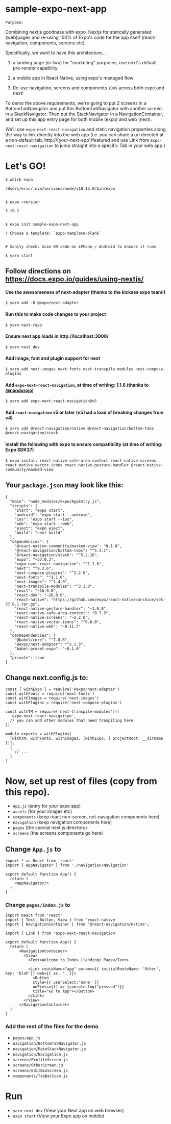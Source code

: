 # sample-expo-next-app

`Purpose:`

Combining nextjs goodness with expo. Nextjs for statically generated (web)pages and re-using 100% of Expo's code for the app itself (react-navigation, components, screens etc)

Specifically, we want to have this architecture...

1. a landing page (or two) for "marketing" purposes, use next's default pre-render capability

2. a mobile app in React Native, using expo's managed flow

3. Re-use navigation, screens and components `100%` across both expo and next!

To demo the above requirements, we're going to put 2 screens in a BottomTabNavigator and put this BottomTabNavigator with another screen in a StackNavigator. Then put the StackNavigator in a NavigationContainer, and set up this app entry page for both mobile (expo) and web (next).

We'll use `expo-next-react-navigation` and static navigation properties along the way to link directly into the web app (i.e. you can share a url directed at a non-default tab, http://[your-next-app]/featured and use Link from `expo-next-react-navigation` to jump straight into a specific Tab in your web app.)

# Let's GO!

```
$ which expo

/Users/eric/.nvm/versions/node/v10.13.0/bin/expo


$ expo —version

3.19.2


$ expo init sample-expo-next-app

? Choose a template: `expo-template-blank`


# Sanity check: Scan QR code on iPhone / Android to ensure it runs 

$ yarn start
```

## Follow directions on https://docs.expo.io/guides/using-nextjs/


#### Use the awesomeness of next-adapter (thanks to the kickass expo team!)
`$ yarn add -D @expo/next-adapter`

#### Run this to make code changes to your project 
`$ yarn next-repo`

#### Ensure next app loads in http://localhost:3000/
`$ yarn next dev`

#### Add image, font and plugin support for next
`$ yarn add next-images next-fonts next-transpile-modules next-compose-plugins`

#### Add `expo-next-react-navigation`, at time of writing: 1.1.6 (thanks to [@nandorojo](https://github.com/nandorojo))
`$ yarn add expo-next-react-navigation@v5`

#### Add `react-navigation` v5 or later (v5 had a load of breaking changes from v4)
`$ yarn add @react-navigation/native @react-navigation/bottom-tabs @react-navigation/stack`

#### Install the following with expo to ensure compatibility (at time of writing: Expo SDK37)
`$ expo install react-native-safe-area-context react-native-screens react-native-vector-icons react-native-gesture-handler @react-native-community/masked-view`


## Your `package.json` may look like this:
```
{
  "main": "node_modules/expo/AppEntry.js",
  "scripts": {
    "start": "expo start",
    "android": "expo start --android",
    "ios": "expo start --ios",
    "web": "expo start --web",
    "eject": "expo eject",
    "build": "next build"
  },
  "dependencies": {
    "@react-native-community/masked-view": "0.1.6",
    "@react-navigation/bottom-tabs": "^5.3.1",
    "@react-navigation/stack": "^5.2.16",
    "expo": "~37.0.3",
    "expo-next-react-navigation": "^1.1.6",
    "next": "^9.3.6",
    "next-compose-plugins": "^2.2.0",
    "next-fonts": "^1.1.0",
    "next-images": "^1.4.0",
    "next-transpile-modules": "^3.3.0",
    "react": "~16.9.0",
    "react-dom": "~16.9.0",
    "react-native": "https://github.com/expo/react-native/archive/sdk-37.0.1.tar.gz",
    "react-native-gesture-handler": "~1.6.0",
    "react-native-safe-area-context": "0.7.3",
    "react-native-screens": "~2.2.0",
    "react-native-vector-icons": "^6.6.0",
    "react-native-web": "~0.11.7"
  },
  "devDependencies": {
    "@babel/core": "^7.8.6",
    "@expo/next-adapter": "^2.1.3",
    "babel-preset-expo": "~8.1.0"
  },
  "private": true
}
```

## Change next.config.js to:
```
const { withExpo } = require('@expo/next-adapter')
const withFonts = require('next-fonts')
const withImages = require('next-images')
const withPlugins = require('next-compose-plugins')

const withTM = require('next-transpile-modules')([
  'expo-next-react-navigation',
  // you can add other modules that need traspiling here
])

module.exports = withPlugins(
  [withTM, withFonts, withImages, [withExpo, { projectRoot: __dirname }]],
  {
    // ...
  }
)
```

# Now, set up rest of files (copy from this repo).

- `App.js` (entry for your expo app)
- `assets` (for your images etc)
- `components` (keep react non-screen, not-navigation components here)
- `navigation` (keep navigation components here)
- `pages` (the special next js directory)
- `screens` (the screens components go here)

## Change `App.js` to
```
import * as React from 'react'
import { AppNavigator } from './navigation/Navigation'

export default function App() {
  return (
    <AppNavigator/>
  )
}
```

### Change `pages/index.js` to
```
import React from 'react'
import { Text, Button, View } from 'react-native'
import { NavigationContainer } from '@react-navigation/native';

import { Link } from 'expo-next-react-navigation'

export default function App() {
  return (
      <NavigationContainer>
        <View>
          <Text>Welcome to Index (landing) Page</Text>
          
          <Link routeName="app" params={{ initialRouteName: 'Other', key: 'blah'}} web={{ as: '.'}}>
            <Button 
            style={{ userSelect:'none' }}
            onPress={() => {console.log("pressed")}}
            title="Go to App"></Button>
          </Link>
        </View>
      </NavigationContainer>
  )
}
```

### Add the rest of the files for the demo
- `pages/app.js`
- `navigation/BottomTabNavigator.js`
- `navigation/MainStackNavigator.js`
- `navigation/Navigation.js`
- `screens/ProfileScreen.js`
- `screens/OtherScreen.js`
- `screens/EditBioScreen.js`
- `components/TabBarIcon.js`

# Run
- `yarn next dev` (View your Next app on web browser)
- `expo start` (View your Expo app on mobile)
